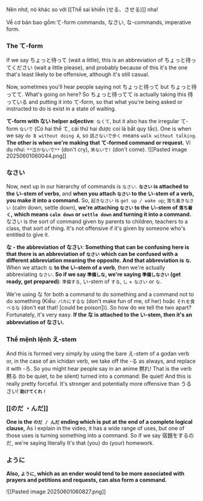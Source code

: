 Nên nhớ, nó khác so với [[Thể sai khiến (せる、させる)]] nha!

Về cơ bản bao gồm:て-form commands, なさい, な-commands, imperative form.

### The て-form 
If we say ちょっと待って (wait a little), this is an abbreviation of ちょっと待ってください (wait a little please), and probably because of this it's the one that's least likely to be offensive, although it's still casual.

Now, sometimes you'll hear people saying not ちょっと待って but ちょっと待ってて. What's going on here? So ちょっと待ってて is actually taking this 待っている and putting it into て-form, so that what you're being asked or instructed to do is exist in a state of waiting.

**て-form with ない helper adjective**:  `なくて`, but it also has the irregular て-form `ないで` (Có hai thể て, cái thứ hai được coi là bất quy tắc). One is when we say `do B without doing A`, so `話さないで歩く` means `walk without talking`. **The other is when we're making that て-formed command or request.**  Ví dụ như: `**泣かないで**` (don't cry), `来ないで!` (don't come).
![[Pasted image 20250601060044.png]]
### なさい

Now, next up in our hierarchy of commands is `なさい`. **`なさい` is attached to the い-stem of verbs**, and **when you attach `なさい` to the い-stem of a verb, you make it into a command.**
So, `起きなさい` is `get up / wake up`; `落ち着きなさい` (calm down, settle down), **we're attaching `なさい` to the い-stem of `落ち着く`,** **which means `calm down` or `settle down` and turning it into a command.**
なさい is the sort of command given by parents to children, teachers to a class, that sort of thing. It's not offensive if it's given by someone who's entitled to give it.

**な - the abbreviation of なさい**: **Something that can be confusing here is that there is an abbreviation of `なさい`** **which can be confused with a different abbreviation meaning the opposite.** **And that abbreviation is `な`.**
When we attach `な` **to the い-stem of a verb**, then we're actually abbreviating `なさい`. **So if we say `準備しな`, we're saying `準備しなさい` (get ready, get prepared)**: `準備する`, い-stem of `する`, `し` + `なさい` or `な`.

We're using な for both a command to do something and a command not to do something (Kiểu: `バカにするな` (don't make fun of me, of her) hoặc `それを食べるな` (don't eat that! [could be poison])). So how do we tell the two apart? Fortunately, it's very easy. **If the な is attached to the い-stem, then it's an abbreviation of なさい.**

### Thể mệnh lệnh え-stem
And this is formed very simply by using the bare え-stem of a godan verb or, in the case of an ichidan verb, we take off the -る as always, and replace it with -ろ. So you might hear people say in an anime 黙れ! That is the verb 黙る (to be quiet, to be silent) turned into a command: Be quiet! And this is really pretty forceful. It's stronger and potentially more offensive than うるさい! **`助けてくれ！`**

### [[のだ ・んだ]] 
**One is the `のだ / んだ` ending which is put at the end of a complete logical clause,**
As I explain in the video, it has a wide range of uses, but one of those uses is turning something into a command. So if we say 宿題をするのだ, we're saying literally It's that (you) do (your) homework.

### ように
**Also, `ように`, which as an ender would tend to be more associated with** **prayers and petitions and requests, can also form a command.**

![[Pasted image 20250601060827.png]]